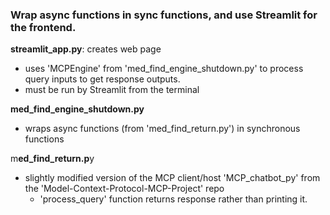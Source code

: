 ### Wrap async functions in sync functions, and use Streamlit for the frontend. ###

**streamlit_app.py**: creates web page
- uses 'MCPEngine' from 'med_find_engine_shutdown.py' to process query inputs to get response outputs.
- must be run by Streamlit from the terminal

**med_find_engine_shutdown.py**
- wraps async functions (from 'med_find_return.py') in synchronous functions

m**ed_find_return.p**y
- slightly modified version of the MCP client/host 'MCP_chatbot_py' from the 'Model-Context-Protocol-MCP-Project' repo
  - 'process_query' function returns response rather than printing it.


